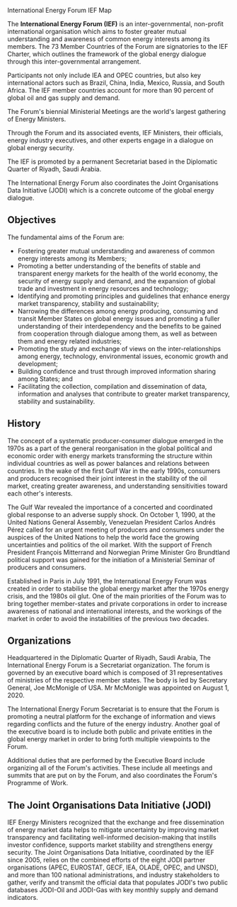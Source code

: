 International Energy Forum IEF Map

The **International Energy Forum (IEF)** is an inter-governmental, non-profit
international organisation which aims to foster greater mutual understanding
and awareness of common energy interests among its members. The 73 Member
Countries of the Forum are signatories to the IEF Charter, which outlines the
framework of the global energy dialogue through this inter-governmental
arrangement.

Participants not only include IEA and OPEC countries, but also key
international actors such as Brazil, China, India, Mexico, Russia, and South
Africa. The IEF member countries account for more than 90 percent of global
oil and gas supply and demand.

The Forum's biennial Ministerial Meetings are the world's largest gathering of
Energy Ministers.

Through the Forum and its associated events, IEF Ministers, their officials,
energy industry executives, and other experts engage in a dialogue on global
energy security.

The IEF is promoted by a permanent Secretariat based in the Diplomatic Quarter
of Riyadh, Saudi Arabia.

The International Energy Forum also coordinates the Joint Organisations Data
Initiative (JODI) which is a concrete outcome of the global energy dialogue.

## Objectives

The fundamental aims of the Forum are:

  * Fostering greater mutual understanding and awareness of common energy interests among its Members;
  * Promoting a better understanding of the benefits of stable and transparent energy markets for the health of the world economy, the security of energy supply and demand, and the expansion of global trade and investment in energy resources and technology;
  * Identifying and promoting principles and guidelines that enhance energy market transparency, stability and sustainability;
  * Narrowing the differences among energy producing, consuming and transit Member States on global energy issues and promoting a fuller understanding of their interdependency and the benefits to be gained from cooperation through dialogue among them, as well as between them and energy related industries;
  * Promoting the study and exchange of views on the inter-relationships among energy, technology, environmental issues, economic growth and development;
  * Building confidence and trust through improved information sharing among States; and
  * Facilitating the collection, compilation and dissemination of data, information and analyses that contribute to greater market transparency, stability and sustainability. 

## History

The concept of a systematic producer-consumer dialogue emerged in the 1970s as
a part of the general reorganisation in the global political and economic
order with energy markets transforming the structure within individual
countries as well as power balances and relations between countries. In the
wake of the first Gulf War in the early 1990s, consumers and producers
recognised their joint interest in the stability of the oil market, creating
greater awareness, and understanding sensitivities toward each other's
interests.

The Gulf War revealed the importance of a concerted and coordinated global
response to an adverse supply shock. On October 1, 1990, at the United Nations
General Assembly, Venezuelan President Carlos Andrés Pérez called for an
urgent meeting of producers and consumers under the auspices of the United
Nations to help the world face the growing uncertainties and politics of the
oil market. With the support of French President François Mitterrand and
Norwegian Prime Minister Gro Brundtland political support was gained for the
initiation of a Ministerial Seminar of producers and consumers.

Established in Paris in July 1991, the International Energy Forum was created
in order to stabilise the global energy market after the 1970s energy crisis,
and the 1980s oil glut. One of the main priorities of the Forum was to bring
together member-states and private corporations in order to increase awareness
of national and international interests, and the workings of the market in
order to avoid the instabilities of the previous two decades.

## Organizations

Headquartered in the Diplomatic Quarter of Riyadh, Saudi Arabia, The
International Energy Forum is a Secretariat organization. The forum is
governed by an executive board which is composed of 31 representatives of
ministries of the respective member states. The body is led by Secretary
General, Joe McMonigle of USA. Mr McMonigle was appointed on August 1, 2020.

The International Energy Forum Secretariat is to ensure that the Forum is
promoting a neutral platform for the exchange of information and views
regarding conflicts and the future of the energy industry. Another goal of the
executive board is to include both public and private entities in the global
energy market in order to bring forth multiple viewpoints to the Forum.

Additional duties that are performed by the Executive Board include organizing
all of the Forum's activities. These include all meetings and summits that are
put on by the Forum, and also coordinates the Forum's Programme of Work.

## The Joint Organisations Data Initiative (JODI)

IEF Energy Ministers recognized that the exchange and free dissemination of
energy market data helps to mitigate uncertainty by improving market
transparency and facilitating well-informed decision-making that instills
investor confidence, supports market stability and strengthens energy
security. The Joint Organisations Data Initiative, coordinated by the IEF
since 2005, relies on the combined efforts of the eight JODI partner
organisations (APEC, EUROSTAT, GECF, IEA, OLADE, OPEC, and UNSD), and more
than 100 national administrations, and industry stakeholders to gather, verify
and transmit the official data that populates JODI's two public databases
JODI-Oil and JODI-Gas with key monthly supply and demand indicators.
